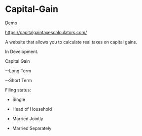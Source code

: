 # Capital-Gain


Demo

https://capitalgaintaxescalculators.com/

A website that allows you to calculate real taxes on capital gains.

In Development.

Capital Gain

--Long Term

--Short Term

Filing status:

- Single

- Head of Household

- Married Jointly

- Married Separately
